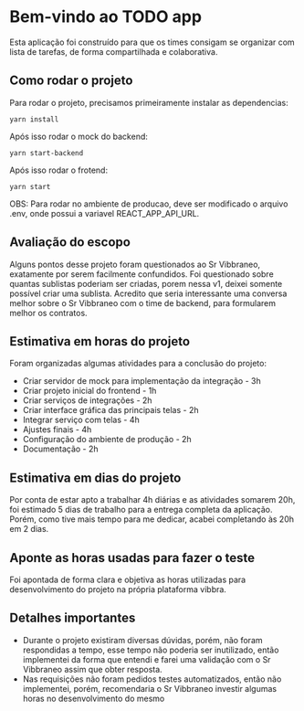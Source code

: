 # Bem-vindo ao TODO app

Esta aplicação foi construído para que os times consigam se organizar com lista de tarefas, de forma compartilhada e
colaborativa.

## Como rodar o projeto

Para rodar o projeto, precisamos primeiramente instalar as dependencias:

```
yarn install
```

Após isso rodar o mock do backend:

```
yarn start-backend
```

Após isso rodar o frotend:

```
yarn start
```

OBS: Para rodar no ambiente de producao, deve ser modificado o arquivo .env, onde possui a variavel REACT_APP_API_URL.

## Avaliação do escopo

Alguns pontos desse projeto foram questionados ao Sr Vibbraneo, exatamente por serem facilmente confundidos. Foi
questionado sobre quantas sublistas poderiam ser criadas, porem nessa v1, deixei somente possível criar uma sublista.
Acredito que seria interessante uma conversa melhor sobre o Sr Vibbraneo com o time de backend, para formularem melhor
os contratos.

## Estimativa em horas do projeto

Foram organizadas algumas atividades para a conclusão do projeto:

-   Criar servidor de mock para implementação da integração - 3h
-   Criar projeto inicial do frontend - 1h
-   Criar serviços de integrações - 2h
-   Criar interface gráfica das principais telas - 2h
-   Integrar serviço com telas - 4h
-   Ajustes finais - 4h
-   Configuração do ambiente de produção - 2h
-   Documentação - 2h

## Estimativa em dias do projeto

Por conta de estar apto a trabalhar 4h diárias e as atividades somarem 20h, foi estimado 5 dias de trabalho para a
entrega completa da aplicação.
Porém, como tive mais tempo para me dedicar, acabei completando às 20h em 2 dias.

## Aponte as horas usadas para fazer o teste

Foi apontada de forma clara e objetiva as horas utilizadas para desenvolvimento do projeto na própria plataforma vibbra.

## Detalhes importantes

-   Durante o projeto existiram diversas dúvidas, porém, não foram respondidas a tempo, esse tempo não poderia ser
    inutilizado, então implementei da forma que entendi e farei uma validação com o Sr Vibbraneo assim que obter resposta.
-   Nas requisições não foram pedidos testes automatizados, então não implementei, porém, recomendaria o Sr Vibbraneo
    investir algumas horas no desenvolvimento do mesmo
